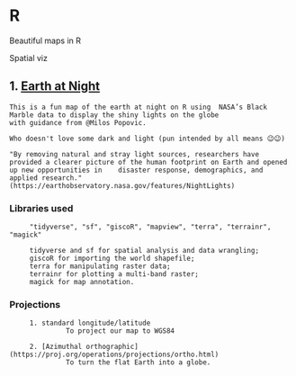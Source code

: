 # R

  Beautiful maps in R
  
  Spatial viz



## 1. [Earth at Night](https://github.com/NdutaCharity/R/blob/main/Raster-on-globe.R)

    This is a fun map of the earth at night on R using  NASA’s Black Marble data to display the shiny lights on the globe
    with guidance from @Milos Popovic.
    
    Who doesn't love some dark and light (pun intended by all means 😉😉)
    
    "By removing natural and stray light sources, researchers have provided a clearer picture of the human footprint on Earth and opened up new opportunities in    disaster response, demographics, and applied research." (https://earthobservatory.nasa.gov/features/NightLights)
    
   ### Libraries used
         "tidyverse", "sf", "giscoR", "mapview", "terra", "terrainr", "magick"
         
         tidyverse and sf for spatial analysis and data wrangling; 
         giscoR for importing the world shapefile; 
         terra for manipulating raster data; 
         terrainr for plotting a multi-band raster; 
         magick for map annotation.
   ### Projections
         1. standard longitude/latitude
                  To project our map to WGS84
                  
         2. [Azimuthal orthographic](https://proj.org/operations/projections/ortho.html)
                  To turn the flat Earth into a globe.
         

